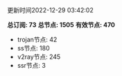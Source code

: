 更新时间2022-12-29 03:42:02

**总订阅: 73**
**总节点: 1505**
**有效节点: 470**
- trojan节点: 42
- ss节点: 180
- v2ray节点: 245
- ssr节点: 3
